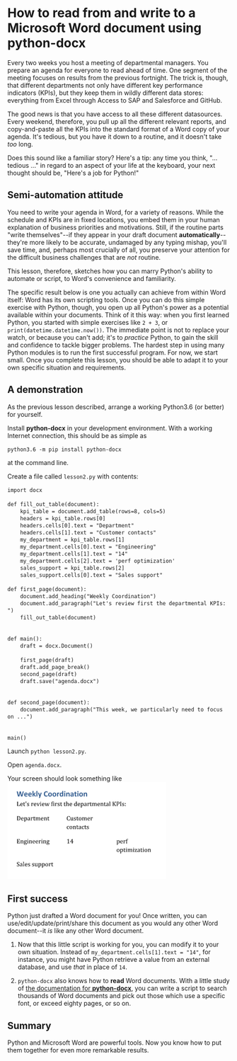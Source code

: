 # How to read from and write to a Microsoft Word document using **python-docx**
 
Every two weeks you host a meeting of departmental managers.  You prepare an agenda for everyone to read ahead of time.  One segment of the meeting focuses on results from the previous fortnight.  The trick is, though, that different departments not only have different key performance indicators (KPIs), but they keep them in wildly different data stores:  everything from Excel through Access to SAP and Salesforce and GitHub.

The good news is that you have access to all these different datasources.  Every weekend, therefore, you pull up all the different relevant reports, and copy-and-paste all the KPIs into the standard format of a Word copy of your agenda.  It's tedious, but you have it down to a routine, and it doesn't take _too_ long.

Does this sound like a familiar story?  Here's a tip:  any time you think, "... tedious ..." in regard to an aspect of your life at the keyboard, your next thought should be, "Here's a job for Python!"


## Semi-automation attitude

You need to write your agenda in Word, for a variety of reasons.  While the schedule and KPIs are in fixed locations, you embed them in your human explanation of business priorities and motivations.  Still, if the routine parts "write themselves"--if they appear in your draft document **automatically**--they're more likely to be accurate, undamaged by any typing mishap, you'll save time, and, perhaps most crucially of all, you preserve your attention for the difficult business challenges that are _not_ routine.

This lesson, therefore, sketches how you can marry Python's ability to automate or script, to Word's convenience and familiarity.  

The specific result below is one you actually can achieve from within Word itself:  Word has its own scripting tools.  Once you can do this simple exercise with Python, though, you open up all Python's power as a potential available within your documents.  Think of it this way:  when you first learned Python, you started with simple exercises like `2 + 3`, or `print(datetime.datetime.now())`.  The immediate point is not to replace your watch, or because you can't add; it's to _practice_ Python, to gain the skill and confidence to tackle bigger problems.  The hardest step in using many Python modules is to run the first successful program.  For now, we start small.  Once you complete this lesson, you should be able to adapt it to your own specific situation and requirements.


## A demonstration

As the previous lesson described, arrange a working Python3.6 (or better) for yourself.

Install **python-docx** in your development environment.  With a working Internet connection, this should be as simple as

    python3.6 -m pip install python-docx

at the command line.

Create a file called `lesson2.py` with contents:

    import docx
    
    def fill_out_table(document):
        kpi_table = document.add_table(rows=8, cols=5)
        headers = kpi_table.rows[0]
        headers.cells[0].text = "Department"
        headers.cells[1].text = "Customer contacts"
        my_department = kpi_table.rows[1]
        my_department.cells[0].text = "Engineering"
        my_department.cells[1].text = "14"
        my_department.cells[2].text = 'perf optimization'
        sales_support = kpi_table.rows[2]
        sales_support.cells[0].text = "Sales support"

    def first_page(document):
        document.add_heading("Weekly Coordination")
        document.add_paragraph("Let's review first the departmental KPIs:  ")
        fill_out_table(document)


    def main():
        draft = docx.Document()

        first_page(draft)
        draft.add_page_break()
        second_page(draft)
        draft.save("agenda.docx")


    def second_page(document):
        document.add_paragraph("This week, we particularly need to focus on ...")


    main()

Launch `python lesson2.py`.

Open `agenda.docx`.

Your screen should look something like ![screenshot of first page of Word document](images/agenda.png)


## First success

Python just drafted a Word document for you!  Once written, you can use/edit/update/print/share this document as you would any other Word document--it _is_ like any other Word document.

1.  Now that this little script is working for you, you can modify it to your own situation.  Instead of `my_department.cells[1].text = "14"`, for instance, you might have Python retrieve a value from an external database, and use _that_ in place of `14`.

1.  `python-docx` also knows how to **read** Word documents.  With a little study of [the documentation for **python-docx**](https://python-docx.readthedocs.io/en/latest/), you can write a script to search thousands of Word documents and pick out those which use a specific font, or exceed eighty pages, or so on.


## Summary

Python and Microsoft Word are powerful tools.  Now you know how to put them together for even more remarkable results.
